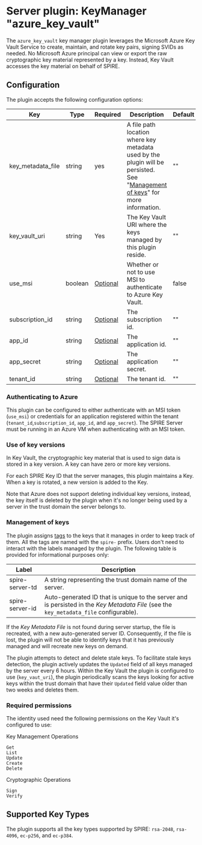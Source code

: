 # Server plugin: KeyManager "azure_key_vault"

The `azure_key_vault` key manager plugin leverages the Microsoft Azure Key Vault
Service to create, maintain, and rotate key pairs, signing SVIDs as needed. No
Microsoft Azure principal can view or export the raw cryptographic key material
represented by a key. Instead, Key Vault accesses the key material on behalf of
SPIRE.

## Configuration

The plugin accepts the following configuration options:

| Key               | Type    | Required                                    | Description                                                                                                                                         | Default |
|-------------------|---------|---------------------------------------------|-----------------------------------------------------------------------------------------------------------------------------------------------------|---------|
| key_metadata_file | string  | yes                                         | A file path location where key metadata used by the plugin will be persisted. See "[Management of keys](#management-of-keys)" for more information. | ""      |
| key_vault_uri     | string  | Yes                                         | The Key Vault URI where the keys managed by this plugin reside.                                                                                     | ""      |
| use_msi           | boolean | [Optional](#authenticating-to-azure)        | Whether or not to use MSI to authenticate to Azure Key Vault.                                                                                       | false   |
| subscription_id   | string  | [Optional](#authenticating-to-azure)        | The subscription id.                                                                                                                                | ""      |
| app_id            | string  | [Optional](#authenticating-to-azure)        | The application id.                                                                                                                                 | ""      |
| app_secret        | string  | [Optional](#authenticating-to-azure)        | The application secret.                                                                                                                             | ""      |
| tenant_id         | string  | [Optional](#authenticating-to-azure)        | The tenant id.                                                                                                                                      | ""      |

### Authenticating to Azure

This plugin can be configured to either authenticate with an MSI token
(`use_msi`) or credentials for an application registered within the tenant
(`tenant_id`,`subscription_id`, `app_id`, and `app_secret`). The SPIRE Server must be running
in an Azure VM when authenticating with an MSI token.

### Use of key versions

In Key Vault, the cryptographic key material that is used to sign data is stored
in a key version. A key can have zero or more key versions.

For each SPIRE Key ID that the server manages, this plugin maintains a Key.
When a key is rotated, a new version is added to the Key.

Note that Azure does not support deleting individual key versions, instead, the key itself is deleted by the plugin
when it's no longer being used by a server in the trust domain the server belongs to.

### Management of keys

The plugin assigns [tags](https://learn.microsoft.com/en-us/azure/key-vault/keys/about-keys-details#key-tags) to the
keys that it manages in order to keep track of them. All the tags are named with the `spire-` prefix.
Users don't need to interact with the labels managed by the plugin. The
following table is provided for informational purposes only:

| Label           | Description                                                                                                                            |
|-----------------|----------------------------------------------------------------------------------------------------------------------------------------|
| spire-server-td | A string representing the trust domain name of the server.                                                                            |
| spire-server-id | Auto-generated ID that is unique to the server and is persisted in the _Key Metadata File_ (see the `key_metadata_file` configurable). |

If the _Key Metadata File_ is not found during server startup, the file is
recreated, with a new auto-generated server ID. Consequently, if the file is
lost, the plugin will not be able to identify keys that it has previously
managed and will recreate new keys on demand.

The plugin attempts to detect and delete stale keys. To facilitate stale
keys detection, the plugin actively updates the `Updated` field of all keys managed by the server every 6 hours.
Within the Key Vault the plugin is configured to use (`key_vaut_uri`), the plugin periodically scans the keys looking
for active keys within the trust domain that have their `Updated` field value older than two weeks and deletes them.

### Required permissions

The identity used need the following permissions on the Key Vault it's configured to use:

Key Management Operations

```text
Get
List
Update
Create
Delete
```

Cryptographic Operations

```text
Sign
Verify
```

## Supported Key Types

The plugin supports all the key types supported by SPIRE: `rsa-2048`,
`rsa-4096`, `ec-p256`, and `ec-p384`.
